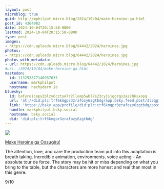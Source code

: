 ```yaml
---
layout: post
microblog: true
guid: http://mphilpot.micro.blog/2024/10/04/make-heroine-ga.html
post_id: 4364982
date: 2024-10-04T20:15:58-0800
lastmod: 2024-10-04T20:15:58-0800
type: post
images:
- https://cdn.uploads.micro.blog/64442/2024/heroines.jpg
photos:
- https://cdn.uploads.micro.blog/64442/2024/heroines.jpg
photos_with_metadata:
- url: https://cdn.uploads.micro.blog/64442/2024/heroines.jpg
#url: /2024/10/04/make-heroine-ga.html
mastodon:
  id: 113252877140987635
  username: markphilpot
  hostname: hachyderm.io
bluesky:
  id: bafyreicopy2blzy6cztyo7r2llemp5wbl7s23cyjsjggrqs2az2hksxopq
  url: 'at://did:plc:trf6kmgpr3zrafozy6zgtbdg/app.bsky.feed.post/3l5qg7yc3ok2l'
  link: 'https://bsky.app/profile/did:plc:trf6kmgpr3zrafozy6zgtbdg/post/3l5qg7yc3ok2l'
  handle: markphilpot.bsky.social
  hostname: bsky.social
  did: 'did:plc:trf6kmgpr3zrafozy6zgtbdg'
---
```

![](https://micro.markphilpot.com/uploads/2024/heroines.jpg)

[Make Heroine ga Oosugiru!](https://anilist.co/anime/171457/Make-Heroine-ga-Oosugiru/)

The attention, love, and care the production team put into this adaptation is breath taking. Incredible animation, environments, voice acting - An absolute tour de force. The story may be hit or miss depending on what you bring to the table, but the characters are more honest and real than most in this genre.

9/10


